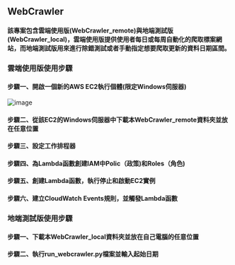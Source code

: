 ## WebCrawler
#### 該專案包含雲端使用版(WebCrawler_remote)與地端測試版(WebCrawler_local)，雲端使用版提供使用者每日或每周自動化的爬取標案網站，而地端測試版用來進行除錯測試或者手動指定想要爬取更新的資料日期區間。

### 雲端使用版使用步驟
#### 步驟一、開啟一個新的AWS EC2執行個體(限定Windows伺服器)
![image](https://user-images.githubusercontent.com/62537043/127832810-0c28a1d7-3f2c-43a5-99f2-c7191a9dd694.png)
#### 步驟二、從該EC2的Windows伺服器中下載本WebCrawler_remote資料夾並放在任意位置
#### 步驟三、設定工作排程器

#### 步驟四、為Lambda函數創建IAM中Polic（政策)和Roles（角色)
#### 步驟五、創建Lambda函數，執行停止和啟動EC2實例
#### 步驟六、建立CloudWatch Events規則，並觸發Lambda函數

### 地端測試版使用步驟
#### 步驟一、下載本WebCrawler_local資料夾並放在自己電腦的任意位置
#### 步驟二、執行run_webcrawler.py檔案並輸入起始日期


